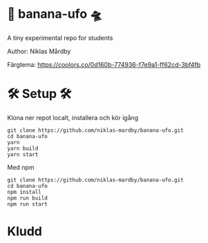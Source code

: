 # 🍌 banana-ufo 🛸

A tiny experimental repo for students

Author: Niklas Mårdby

Färgtema: https://coolors.co/0d160b-774936-f7e9a1-ff62cd-3bf4fb

# 🛠️ Setup 🛠️

Klona ner repot localt, installera och kör igång

```
git clone https://github.com/niklas-mardby/banana-ufo.git
cd banana-ufo
yarn
yarn build
yarn start
```

Med npm

```
git clone https://github.com/niklas-mardby/banana-ufo.git
cd banana-ufo
npm install
npm run build
npm run start
```
# Kludd
